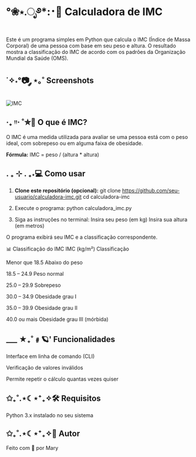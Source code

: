 # °❀⋆.ೃ࿔*:･🧮 Calculadora de IMC

Este é um programa simples em Python que calcula o IMC (Índice de Massa Corporal) de uma pessoa com base em seu peso e altura. O resultado mostra a classificação do IMC de acordo com os padrões da Organização Mundial da Saúde (OMS).

## ˙✧˖°📷 ༘ ⋆｡˚ Screenshots

![IMC](exemplo.png)

## ‧₊ ᵎᵎ⋅ ˚✮📌 O que é IMC?

O IMC é uma medida utilizada para avaliar se uma pessoa está com o peso ideal, com sobrepeso ou em alguma faixa de obesidade.

**Fórmula:**
IMC = peso / (altura * altura)

## . ₊ ⊹ . ₊˖💻 Como usar

1. **Clone este repositório (opcional):**
   git clone https://github.com/seu-usuario/calculadora-imc.git
   cd calculadora-imc

2. Execute o programa:
python calculadora_imc.py

3. Siga as instruções no terminal:
Insira seu peso (em kg)
Insira sua altura (em metros)

O programa exibirá seu IMC e a classificação correspondente.

📊 Classificação do IMC
IMC (kg/m²)	Classificação

Menor que 18.5	Abaixo do peso

18.5 – 24.9	Peso normal

25.0 – 29.9	Sobrepeso

30.0 – 34.9	Obesidade grau I

35.0 – 39.9	Obesidade grau II

40.0 ou mais	Obesidade grau III (mórbida)

## ___ ★₊˚﹟🪐' Funcionalidades
Interface em linha de comando (CLI)

Verificação de valores inválidos

Permite repetir o cálculo quantas vezes quiser

## ✩₊˚.⋆☾⋆⁺₊✧🛠️ Requisitos
Python 3.x instalado no seu sistema

## ✩₊˚.⋆☾⋆⁺₊✧📄 Autor
Feito com 💙 por Mary
